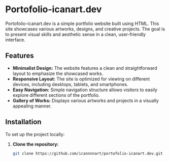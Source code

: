 # Portofolio-icanart.dev

Portofolio-icanart.dev is a simple portfolio website built using HTML. This site showcases various artworks, designs, and creative projects. The goal is to present visual skills and aesthetic sense in a clean, user-friendly interface.

## Features

- **Minimalist Design:** The website features a clean and straightforward layout to emphasize the showcased works.
- **Responsive Layout:** The site is optimized for viewing on different devices, including desktops, tablets, and smartphones.
- **Easy Navigation:** Simple navigation structure allows visitors to easily explore different sections of the portfolio.
- **Gallery of Works:** Displays various artworks and projects in a visually appealing manner.

## Installation

To set up the project locally:

1. **Clone the repository:**
   ```bash
   git clone https://github.com/icannnnart/portofolio-icanart.dev.git
